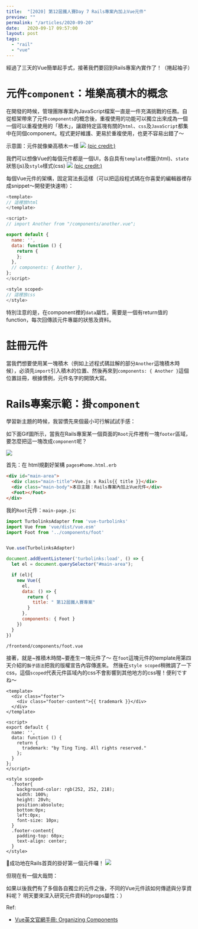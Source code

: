```yaml
---
title:  "[2020] 第12屆鐵人賽Day 7 Rails專案內加上Vue元件"
preview: ""
permalink: "/articles/2020-09-20"
date:   2020-09-17 09:57:00
layout: post
tags: 
  - "rail"
  - "vue"    
---
```


經過了三天的Vue簡單起手式，接著我們要回到Rails專案內實作了！（捲起袖子）

# 元件`component`：堆樂高積木的概念

在開發的時候，管理團隊專案內JavaScript檔案一直是一件充滿挑戰的任務。自從框架帶來了元件`components`的概念後，重複使用的功能可以獨立出來成為一個一個可以重複使用的「積木」，讓跟特定區塊有關的`html`、`css`及`JavaScript`都集中在同個component。程式更好維護、更易於重複使用，也更不容易出錯了～

示意圖：元件就像樂高積木一樣
![](https://i.imgur.com/X5Eu0jM.png)
[(pic credit:)](http://www.sccnn.com/)


我們可以想像Vue的每個元件都是一個UI，各自具有`template`標籤(html)、`state`狀態(js)及`style`樣式(css)
![](https://i.imgur.com/TJaaKEH.png)
[(pic credit:)](https://vuejs.org/v2/guide/components.html)

每個Vue元件的架構，固定寫法長這樣（可以把這段程式碼在你喜愛的編輯器裡存成snippet～開發更快速唷）：
```javascript
<template>
// 這裡放html
</template>

<script>
// import Another from "/components/another.vue";

export default {
  name: '',
  data: function () {
    return {
    };
  },
  // components: { Another },
};
</script>

<style scoped>
// 這裡放css
</style>
```
特別注意的是，在component裡的`data`屬性，需要是一個有return值的function，每次回傳該元件專屬的狀態及資料。

# 註冊元件

當我們想要使用某一塊積木（例如上述程式碼註解的部分`Another`這塊積木時候），必須先`import`引入積木的位置、然後再來到`components: { Another }`這個位置註冊，根據慣例，元件名字的開頭大寫。

# Rails專案示範：掛`component`

學習新主題的時候，我習慣先來個最小可行解試試手感：

如下面Gif圖所示，當我在Rails專案某一個頁面的`Root`元件裡有一塊`footer`區域，要怎麼把這一塊改成`component`呢？

![](https://i.imgur.com/TJRIlz0.gif)

首先：在 html規劃好架構
`pages#home.html.erb`
```html
<div id="main-area">
  <div class="main-title">Vue.js x Rails{{ title }}</div>
  <div class="main-body">本日主題：Rails專案內加上Vue元件</div>
  <Foot></Foot>
</div>
```

我的`Root`元件：`main-page.js`:

```javascript
import TurbolinksAdapter from 'vue-turbolinks'
import Vue from 'vue/dist/vue.esm'
import Foot from '../components/foot'


Vue.use(TurbolinksAdapter)

document.addEventListener('turbolinks:load', () => {
  let el = document.querySelector("#main-area");

  if (el){
    new Vue({
      el,
      data: () => {
        return {
          title: " 第12屆鐵人賽專案"
        }
      },
      components: { Foot }
    })    
  }
})
```

`/frontend/components/foot.vue`

接著，就是~推積木時間~要產生一塊元件了～
在`foot`這塊元件的template用第四天介紹的`鬍子語法`把我的版權宣告內容傳進來。
然後在`style scoped`稍微調了一下css，這個`scoped`代表元件區域內的css不會影響到其他地方的css喔！便利ですね〜

```vue
<template>
  <div class="footer">
    <div class="footer-content">{{ trademark }}</div>
  </div>
</template>

<script>
export default {
  name: '',
  data: function () {
    return {
      trademark: "by Ting Ting. All rights reserved."
    };
  }
};
</script>

<style scoped>
  .footer{
    background-color: rgb(252, 252, 218);
    width: 100%;
    height: 20vh;
    position:absolute;
    bottom:0px;
    left:0px;
    font-size: 10px;
  }
  .footer-content{
    padding-top: 60px;
    text-align: center;
  }
</style>
```



成功地在Rails首頁的掛好第一個元件囉！
![](https://i.imgur.com/1OHifbR.png)

但現在有一個大哉問：

如果以後我們有了多個各自獨立的元件之後，不同的Vue元件該如何傳遞與分享資料呢？
明天要來深入研究元件資料的props屬性：）

Ref: 

* [Vue英文官網手冊: Organizing Components](https://vuejs.org/v2/guide/components.html)  
